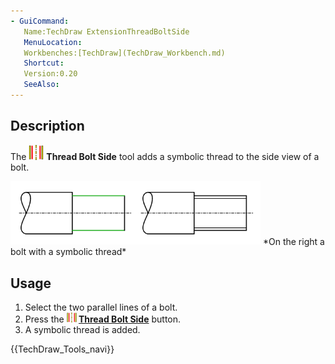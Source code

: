 ```yaml
---
- GuiCommand:
   Name:TechDraw ExtensionThreadBoltSide
   MenuLocation:
   Workbenches:[TechDraw](TechDraw_Workbench.md)
   Shortcut:
   Version:0.20
   SeeAlso:
---
```


## Description

The <img alt="" src=images/TechDraw_ExtensionThreadBoltSide.svg  style="width:24px;"> **Thread Bolt Side** tool adds a symbolic thread to the side view of a bolt.

 <img alt="" src=images/TechDraw_ExtensionThreadBoltSideExample.png  style="width:400px;">  
*On the right a bolt with a symbolic thread*

## Usage

1.  Select the two parallel lines of a bolt.
2.  Press the **<img src="images/TechDraw_ExtensionThreadBoltSide.svg" width=16px> [Thread Bolt Side](TechDraw_ExtensionThreadBoltSide.md)** button.
3.  A symbolic thread is added.




 {{TechDraw_Tools_navi}} 
